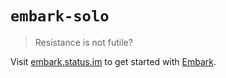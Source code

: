 # `embark-solo`

> Resistance is not futile?

Visit [embark.status.im](https://embark.status.im/) to get started with
[Embark](https://github.com/embarklabs/embark).
